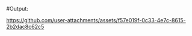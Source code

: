 

    
   
    
   



#Output:



https://github.com/user-attachments/assets/f57e019f-0c33-4e7c-8615-2b2dac8c62c5



